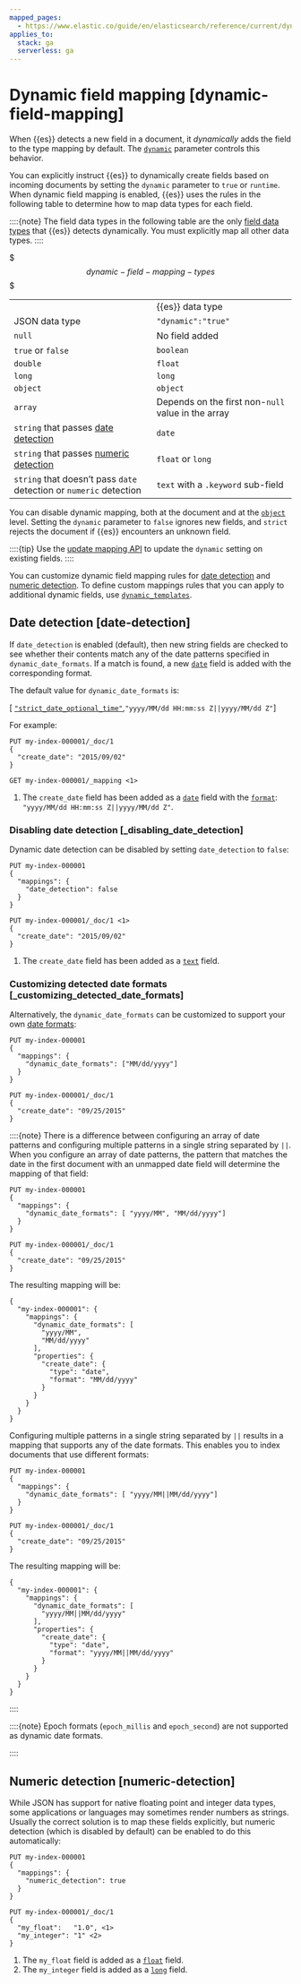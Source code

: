 ```yaml
---
mapped_pages:
  - https://www.elastic.co/guide/en/elasticsearch/reference/current/dynamic-field-mapping.html
applies_to:
  stack: ga
  serverless: ga
---
```


# Dynamic field mapping [dynamic-field-mapping]

When {{es}} detects a new field in a document, it *dynamically* adds the field to the type mapping by default. The [`dynamic`](elasticsearch://docs/reference/elasticsearch/mapping-reference/dynamic.md) parameter controls this behavior.

You can explicitly instruct {{es}} to dynamically create fields based on incoming documents by setting the `dynamic` parameter to `true` or `runtime`. When dynamic field mapping is enabled, {{es}} uses the rules in the following table to determine how to map data types for each field.

::::{note} 
The field data types in the following table are the only [field data types](elasticsearch://docs/reference/elasticsearch/mapping-reference/field-data-types.md) that {{es}} detects dynamically. You must explicitly map all other data types.
::::


$$$dynamic-field-mapping-types$$$

|     |     |
| --- | --- |
|  | {{es}} data type |
| JSON data type | `"dynamic":"true"` | `"dynamic":"runtime"` |
| `null` | No field added | No field added |
| `true` or `false` | `boolean` | `boolean` |
| `double` | `float` | `double` |
| `long` | `long` | `long` |
| `object` | `object` | No field added |
| `array` | Depends on the first non-`null` value in the array | Depends on the first non-`null` value in the array |
| `string` that passes [date detection](#date-detection) | `date` | `date` |
| `string` that passes [numeric detection](#numeric-detection) | `float` or `long` | `double` or `long` |
| `string` that doesn’t pass `date` detection or `numeric` detection | `text` with a `.keyword` sub-field | `keyword` |

You can disable dynamic mapping, both at the document and at the [`object`](elasticsearch://docs/reference/elasticsearch/mapping-reference/object.md) level. Setting the `dynamic` parameter to `false` ignores new fields, and `strict` rejects the document if {{es}} encounters an unknown field.

::::{tip} 
Use the [update mapping API](https://www.elastic.co/docs/api/doc/elasticsearch/operation/operation-indices-put-mapping) to update the `dynamic` setting on existing fields.
::::


You can customize dynamic field mapping rules for [date detection](#date-detection) and [numeric detection](#numeric-detection). To define custom mappings rules that you can apply to additional dynamic fields, use [`dynamic_templates`](dynamic-templates.md).

## Date detection [date-detection]

If `date_detection` is enabled (default), then new string fields are checked to see whether their contents match any of the date patterns specified in `dynamic_date_formats`. If a match is found, a new [`date`](elasticsearch://docs/reference/elasticsearch/mapping-reference/date.md) field is added with the corresponding format.

The default value for `dynamic_date_formats` is:

[ [`"strict_date_optional_time"`](elasticsearch://docs/reference/elasticsearch/mapping-reference/mapping-date-format.md#strict-date-time),`"yyyy/MM/dd HH:mm:ss Z||yyyy/MM/dd Z"`]

For example:

```console
PUT my-index-000001/_doc/1
{
  "create_date": "2015/09/02"
}

GET my-index-000001/_mapping <1>
```

1. The `create_date` field has been added as a [`date`](elasticsearch://docs/reference/elasticsearch/mapping-reference/date.md) field with the [`format`](elasticsearch://docs/reference/elasticsearch/mapping-reference/mapping-date-format.md):<br> `"yyyy/MM/dd HH:mm:ss Z||yyyy/MM/dd Z"`.


### Disabling date detection [_disabling_date_detection]

Dynamic date detection can be disabled by setting `date_detection` to `false`:

```console
PUT my-index-000001
{
  "mappings": {
    "date_detection": false
  }
}

PUT my-index-000001/_doc/1 <1>
{
  "create_date": "2015/09/02"
}
```

1. The `create_date` field has been added as a [`text`](elasticsearch://docs/reference/elasticsearch/mapping-reference/text.md) field.



### Customizing detected date formats [_customizing_detected_date_formats]

Alternatively, the `dynamic_date_formats` can be customized to support your own [date formats](elasticsearch://docs/reference/elasticsearch/mapping-reference/mapping-date-format.md):

```console
PUT my-index-000001
{
  "mappings": {
    "dynamic_date_formats": ["MM/dd/yyyy"]
  }
}

PUT my-index-000001/_doc/1
{
  "create_date": "09/25/2015"
}
```

::::{note} 
There is a difference between configuring an array of date patterns and configuring multiple patterns in a single string separated by `||`. When you configure an array of date patterns, the pattern that matches the date in the first document with an unmapped date field will determine the mapping of that field:

```console
PUT my-index-000001
{
  "mappings": {
    "dynamic_date_formats": [ "yyyy/MM", "MM/dd/yyyy"]
  }
}

PUT my-index-000001/_doc/1
{
  "create_date": "09/25/2015"
}
```

The resulting mapping will be:

```console-result
{
  "my-index-000001": {
    "mappings": {
      "dynamic_date_formats": [
        "yyyy/MM",
        "MM/dd/yyyy"
      ],
      "properties": {
        "create_date": {
          "type": "date",
          "format": "MM/dd/yyyy"
        }
      }
    }
  }
}
```

Configuring multiple patterns in a single string separated by `||` results in a mapping that supports any of the date formats. This enables you to index documents that use different formats:

```console
PUT my-index-000001
{
  "mappings": {
    "dynamic_date_formats": [ "yyyy/MM||MM/dd/yyyy"]
  }
}

PUT my-index-000001/_doc/1
{
  "create_date": "09/25/2015"
}
```

The resulting mapping will be:

```console-result
{
  "my-index-000001": {
    "mappings": {
      "dynamic_date_formats": [
        "yyyy/MM||MM/dd/yyyy"
      ],
      "properties": {
        "create_date": {
          "type": "date",
          "format": "yyyy/MM||MM/dd/yyyy"
        }
      }
    }
  }
}
```

::::


::::{note} 
Epoch formats (`epoch_millis` and `epoch_second`) are not supported as dynamic date formats.

::::




## Numeric detection [numeric-detection]

While JSON has support for native floating point and integer data types, some applications or languages may sometimes render numbers as strings. Usually the correct solution is to map these fields explicitly, but numeric detection (which is disabled by default) can be enabled to do this automatically:

```console
PUT my-index-000001
{
  "mappings": {
    "numeric_detection": true
  }
}

PUT my-index-000001/_doc/1
{
  "my_float":   "1.0", <1>
  "my_integer": "1" <2>
}
```

1. The `my_float` field is added as a [`float`](elasticsearch://docs/reference/elasticsearch/mapping-reference/number.md) field.
2. The `my_integer` field is added as a [`long`](elasticsearch://docs/reference/elasticsearch/mapping-reference/number.md) field.



